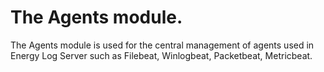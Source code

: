 # The Agents module. #

The Agents module is used for the central management of agents used in Energy Log Server such as Filebeat, Winlogbeat, Packetbeat, Metricbeat.